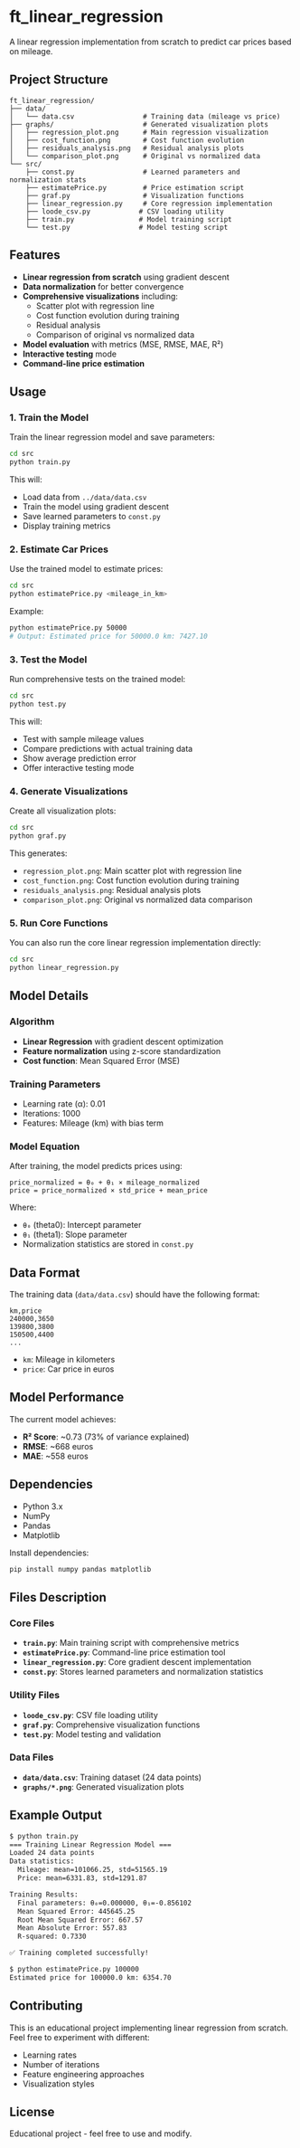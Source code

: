 # ft_linear_regression

A linear regression implementation from scratch to predict car prices based on mileage.

## Project Structure

```
ft_linear_regression/
├── data/
│   └── data.csv                 # Training data (mileage vs price)
├── graphs/                      # Generated visualization plots
│   ├── regression_plot.png      # Main regression visualization
│   ├── cost_function.png        # Cost function evolution
│   ├── residuals_analysis.png   # Residual analysis plots
│   └── comparison_plot.png      # Original vs normalized data
└── src/
    ├── const.py                 # Learned parameters and normalization stats
    ├── estimatePrice.py         # Price estimation script
    ├── graf.py                  # Visualization functions
    ├── linear_regression.py     # Core regression implementation
    ├── loode_csv.py            # CSV loading utility
    ├── train.py                # Model training script
    └── test.py                 # Model testing script
```

## Features

- **Linear regression from scratch** using gradient descent
- **Data normalization** for better convergence
- **Comprehensive visualizations** including:
  - Scatter plot with regression line
  - Cost function evolution during training
  - Residual analysis
  - Comparison of original vs normalized data
- **Model evaluation** with metrics (MSE, RMSE, MAE, R²)
- **Interactive testing** mode
- **Command-line price estimation**

## Usage

### 1. Train the Model

Train the linear regression model and save parameters:

```bash
cd src
python train.py
```

This will:
- Load data from `../data/data.csv`
- Train the model using gradient descent
- Save learned parameters to `const.py`
- Display training metrics

### 2. Estimate Car Prices

Use the trained model to estimate prices:

```bash
cd src
python estimatePrice.py <mileage_in_km>
```

Example:
```bash
python estimatePrice.py 50000
# Output: Estimated price for 50000.0 km: 7427.10
```

### 3. Test the Model

Run comprehensive tests on the trained model:

```bash
cd src
python test.py
```

This will:
- Test with sample mileage values
- Compare predictions with actual training data
- Show average prediction error
- Offer interactive testing mode

### 4. Generate Visualizations

Create all visualization plots:

```bash
cd src
python graf.py
```

This generates:
- `regression_plot.png`: Main scatter plot with regression line
- `cost_function.png`: Cost function evolution during training
- `residuals_analysis.png`: Residual analysis plots
- `comparison_plot.png`: Original vs normalized data comparison

### 5. Run Core Functions

You can also run the core linear regression implementation directly:

```bash
cd src
python linear_regression.py
```

## Model Details

### Algorithm
- **Linear Regression** with gradient descent optimization
- **Feature normalization** using z-score standardization
- **Cost function**: Mean Squared Error (MSE)

### Training Parameters
- Learning rate (α): 0.01
- Iterations: 1000
- Features: Mileage (km) with bias term

### Model Equation
After training, the model predicts prices using:

```
price_normalized = θ₀ + θ₁ × mileage_normalized
price = price_normalized × std_price + mean_price
```

Where:
- `θ₀` (theta0): Intercept parameter
- `θ₁` (theta1): Slope parameter
- Normalization statistics are stored in `const.py`

## Data Format

The training data (`data/data.csv`) should have the following format:

```csv
km,price
240000,3650
139800,3800
150500,4400
...
```

- `km`: Mileage in kilometers
- `price`: Car price in euros

## Model Performance

The current model achieves:
- **R² Score**: ~0.73 (73% of variance explained)
- **RMSE**: ~668 euros
- **MAE**: ~558 euros

## Dependencies

- Python 3.x
- NumPy
- Pandas
- Matplotlib

Install dependencies:
```bash
pip install numpy pandas matplotlib
```

## Files Description

### Core Files
- **`train.py`**: Main training script with comprehensive metrics
- **`estimatePrice.py`**: Command-line price estimation tool
- **`linear_regression.py`**: Core gradient descent implementation
- **`const.py`**: Stores learned parameters and normalization statistics

### Utility Files
- **`loode_csv.py`**: CSV file loading utility
- **`graf.py`**: Comprehensive visualization functions
- **`test.py`**: Model testing and validation

### Data Files
- **`data/data.csv`**: Training dataset (24 data points)
- **`graphs/*.png`**: Generated visualization plots

## Example Output

```bash
$ python train.py
=== Training Linear Regression Model ===
Loaded 24 data points
Data statistics:
  Mileage: mean=101066.25, std=51565.19
  Price: mean=6331.83, std=1291.87

Training Results:
  Final parameters: θ₀=0.000000, θ₁=-0.856102
  Mean Squared Error: 445645.25
  Root Mean Squared Error: 667.57
  Mean Absolute Error: 557.83
  R-squared: 0.7330

✅ Training completed successfully!

$ python estimatePrice.py 100000
Estimated price for 100000.0 km: 6354.70
```

## Contributing

This is an educational project implementing linear regression from scratch. Feel free to experiment with different:
- Learning rates
- Number of iterations
- Feature engineering approaches
- Visualization styles

## License

Educational project - feel free to use and modify.
